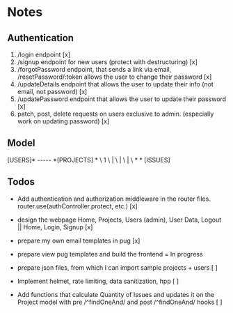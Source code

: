 # Notes

## Authentication

1. /login endpoint [x]
1. /signup endpoint for new users (protect with destructuring) [x]
1. /forgotPassword endpoint, that sends a link via email, /resetPassword/:token allows the user to change their password [x]
1. /updateDetails endpoint that allows the user to update their info (not email, not password) [x]
1. /updatePassword endpoint that allows the user to update their password [x]
1. patch, post, delete requests on users exclusive to admin. (especially work on updating password) [x]

## Model

[USERS]* ----- *[PROJECTS]
    *  \           1
        \          |
         \         |
          \        |
           \       *
             * [ISSUES]
                          
## Todos

- Add authentication and authorization middleware in the router files. router.use(authController.protect, etc.) [x]

- design the webpage Home, Projects, Users (admin), User Data, Logout || Home, Login, Signup [x]
- prepare my own email templates in pug [x]
- prepare view pug templates and build the frontend = In progress
- prepare json files, from which I can import sample projects + users [ ]
- Implement helmet, rate limiting, data sanitization, hpp [ ]
- Add functions that calculate Quantity of Issues and updates it on the Project model with pre /^findOneAnd/ and post /^findOneAnd/ hooks [ ]